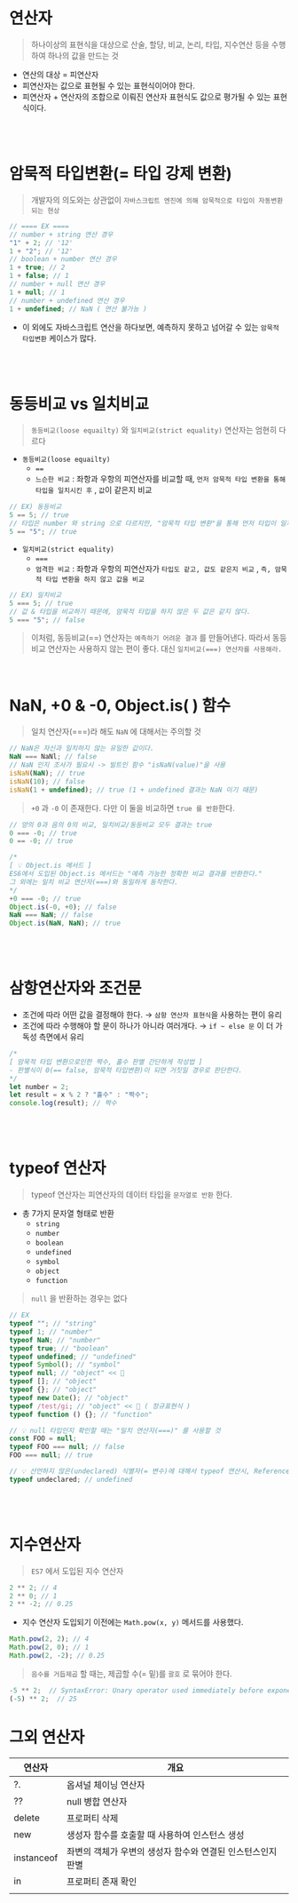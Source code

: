 # 연산자

> 하나이상의 표현식을 대상으로 산술, 할당, 비교, 논리, 타입, 지수연산 등을 수행하여 하나의 값을 만드는 것

- 연산의 대상 = 피연산자
- 피연산자는 값으로 표현될 수 있는 표현식이어야 한다.
- 피연산자 + 연산자의 조합으로 이뤄진 연산자 표현식도 값으로 평가될 수 있는 표현식이다.

<br />
<br />

# 암묵적 타입변환(= 타입 강제 변환)

> 개발자의 의도와는 상관없이 `자바스크립트 엔진에 의해 암묵적으로 타입이 자동변환되는 현상`
```jsx
// ==== EX ====
// number + string 연산 경우
"1" + 2; // '12'
1 + "2"; // '12'
// boolean + number 연산 경우
1 + true; // 2
1 + false; // 1
// number + null 연산 경우
1 + null; // 1
// number + undefined 연산 경우
1 + undefined; // NaN ( 연산 불가능 )
```

- 이 외에도 자바스크립트 연산을 하다보면, 예측하지 못하고 넘어갈 수 있는 `암묵적 타입변환` 케이스가 많다.

<br>
<br>

# 동등비교 vs 일치비교

> `동등비교(loose equailty)` 와 `일치비교(strict equality)` 연산자는 엄현히 다르다
- `동등비교(loose equailty)`
  - `==`
  - `느슨한 비교` : 좌항과 우항의 피연산자를 비교할 때, `먼저 암묵적 타입 변환을 통해 타입을 일치시킨 후` , `값`이 같은지 비교

```jsx
// EX) 동등비교
5 == 5; // true
// 타입은 number 와 string 으로 다르지만, "암묵적 타입 변환"을 통해 먼저 타입이 일치시키고 비교
5 == "5"; // true
```

- `일치비교(strict equality)`
  - `===`
  - `엄격한 비교` : 좌항과 우항의 피연산자가 `타입도 같고, 값도 같은지 비교` , `즉, 암묵적 타입 변환을 하지 않고 값을 비교`

```jsx
// EX) 일치비교
5 === 5; // true
// 값 & 타입을 비교하기 때문에, 암묵적 타입을 하지 않은 두 값은 같지 않다.
5 === "5"; // false
```

> 이처럼, 동등비교(==) 연산자는 `예측하기 어려운 결과` 를 만들어낸다. 따라서 동등비교 연산자는 사용하지 않는 편이 좋다. 대신 `일치비교(===) 연산자를 사용해라.`
<br />

# NaN, +0 & -0, Object.is( ) 함수

> 일치 연산자(===)라 해도 `NaN` 에 대해서는 주의할 것
```jsx
// NaN은 자신과 일치하지 않는 유일한 값이다.
NaN === NaNl; // false
// NaN 인지 조사가 필요시 -> 빌트인 함수 "isNaN(value)"을 사용
isNaN(NaN); // true
isNaN(10); // false
isNaN(1 + undefined); // true (1 + undefined 결과는 NaN 이기 때문)
```

> `+0` 과 `-0` 이 존재한다. 다만 이 둘을 비교하면 `true 를 반환`한다.
```jsx
// 양의 0과 음의 0의 비교, 일치비교/동등비교 모두 결과는 true
0 === -0; // true
0 == -0; // true
```

```jsx
/*
[ 💡 Object.is 메서드 ]
ES6에서 도입된 Object.is 메서드는 "예측 가능한 정확한 비교 결과를 반환한다."
그 외에는 일치 비교 연산자(===)와 동일하게 동작한다.
*/
+0 === -0; // true
Object.is(-0, +0); // false
NaN === NaN; // false
Object.is(NaN, NaN); // true
```

<br>
<br>

# 삼항연산자와 조건문

- 조건에 따라 어떤 값을 결정해야 한다. → `삼항 연산자 표현식`을 사용하는 편이 유리
- 조건에 따라 수행해야 할 문이 하나가 아니라 여러개다. → `if ~ else 문` 이 더 가독성 측면에서 유리

```jsx
/*
[ 암묵적 타입 변환으로인한 짝수, 홀수 판별 간단하게 작성법 ]
- 판별식이 0(== false, 암묵적 타입변환)이 되면 거짓일 경우로 판단한다.
*/
let number = 2;
let result = x % 2 ? "홀수" : "짝수";
console.log(result); // 짝수
```

<br>
<br>

# typeof 연산자

> typeof 연산자는 피연산자의 데이터 타입을 `문자열로 반환` 한다.
- 총 7가지 문자열 형태로 반환
  - `string`
  - `number`
  - `boolean`
  - `undefined`
  - `symbol`
  - `object`
  - `function`

> `null` 을 반환하는 경우는 없다
```jsx
// EX
typeof ""; // "string"
typeof 1; // "number"
typeof NaN; // "number"
typeof true; // "boolean"
typeof undefined; // "undefined"
typeof Symbol(); // "symbol"
typeof null; // "object" << 🔎
typeof []; // "object"
typeof {}; // "object"
typeof new Date(); // "object"
typeof /test/gi; // "object" << 🔎 ( 정규표현식 )
typeof function () {}; // "function"
```

```jsx
// 💡 null 타입인지 확인할 때는 "일치 연산자(===)" 를 사용할 것
const FOO = null;
typeof FOO === null; // false
FOO === null; // true
```

```jsx
// 💡 선언하지 않은(undeclared) 식별자(= 변수)에 대해서 typeof 연산시, ReferenceError가 아닌 "undefined 를 반환"한다.
typeof undeclared; // undefined
```

<br />
<br />

# 지수연산자

> `ES7` 에서 도입된 지수 연산자
```jsx
2 ** 2; // 4
2 ** 0; // 1
2 ** -2; // 0.25
```

- 지수 연산자 도입되기 이전에는 `Math.pow(x, y)` 메서드를 사용했다.

```jsx
Math.pow(2, 2); // 4
Math.pow(2, 0); // 1
Math.pow(2, -2); // 0.25
```

> `음수를 거듭제곱` 할 때는, 제곱할 수(= 밑)를 `괄호` 로 묶어야 한다.
```jsx
-5 ** 2;  // SyntaxError: Unary operator used immediately before exponentiation expression.
(-5) ** 2;  // 25
```

# 그외 연산자

| 연산자     | 개요                                                        |
| ---------- | ----------------------------------------------------------- |
| ?.         | 옵셔널 체이닝 연산자                                        |
| ??         | null 병합 연산자                                            |
| delete     | 프로퍼티 삭제                                               |
| new        | 생성자 함수를 호출할 때 사용하여 인스턴스 생성              |
| instanceof | 좌변의 객체가 우변의 생성자 함수와 연결된 인스턴스인지 판별 |
| in         | 프로퍼티 존재 확인                                          |
|            |                                                             |